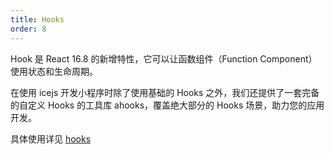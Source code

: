 ```yaml
---
title: Hooks
order: 8
---
```


Hook 是 React 16.8 的新增特性，它可以让函数组件（Function Component）使用状态和生命周期。

在使用 icejs 开发小程序时除了使用基础的 Hooks 之外，我们还提供了一套完备的自定义 Hooks 的工具库 ahooks，覆盖绝大部分的 Hooks 场景，助力您的应用开发。


具体使用详见 [hooks](/docs/guide/advance/hooks)
